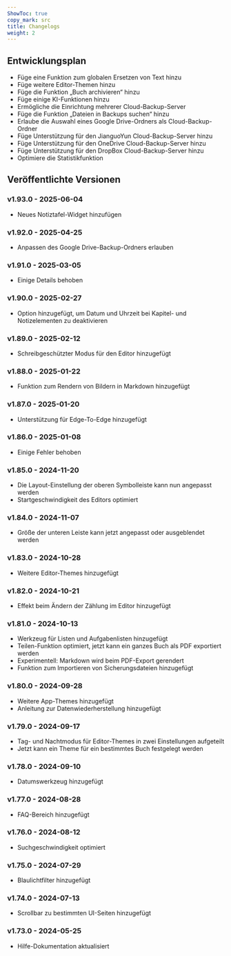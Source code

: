 ```yaml
---
ShowToc: true
copy_mark: src
title: Changelogs
weight: 2
---
```


## Entwicklungsplan

- Füge eine Funktion zum globalen Ersetzen von Text hinzu
- Füge weitere Editor-Themen hinzu
- Füge die Funktion „Buch archivieren“ hinzu
- Füge einige KI-Funktionen hinzu
- Ermögliche die Einrichtung mehrerer Cloud-Backup-Server
- Füge die Funktion „Dateien in Backups suchen“ hinzu
- Erlaube die Auswahl eines Google Drive-Ordners als Cloud-Backup-Ordner
- Füge Unterstützung für den JianguoYun Cloud-Backup-Server hinzu
- Füge Unterstützung für den OneDrive Cloud-Backup-Server hinzu
- Füge Unterstützung für den DropBox Cloud-Backup-Server hinzu
- Optimiere die Statistikfunktion

## Veröffentlichte Versionen

### v1.93.0 - 2025-06-04

- Neues Notiztafel-Widget hinzufügen

### v1.92.0 - 2025-04-25

- Anpassen des Google Drive-Backup-Ordners erlauben

### v1.91.0 - 2025-03-05

- Einige Details behoben

### v1.90.0 - 2025-02-27

- Option hinzugefügt, um Datum und Uhrzeit bei Kapitel- und Notizelementen zu deaktivieren

### v1.89.0 - 2025-02-12

- Schreibgeschützter Modus für den Editor hinzugefügt

### v1.88.0 - 2025-01-22

- Funktion zum Rendern von Bildern in Markdown hinzugefügt

### v1.87.0 - 2025-01-20

- Unterstützung für Edge-To-Edge hinzugefügt

### v1.86.0 - 2025-01-08

- Einige Fehler behoben

### v1.85.0 - 2024-11-20

- Die Layout-Einstellung der oberen Symbolleiste kann nun angepasst werden
- Startgeschwindigkeit des Editors optimiert

### v1.84.0 - 2024-11-07

- Größe der unteren Leiste kann jetzt angepasst oder ausgeblendet werden

### v1.83.0 - 2024-10-28

- Weitere Editor-Themes hinzugefügt

### v1.82.0 - 2024-10-21

- Effekt beim Ändern der Zählung im Editor hinzugefügt

### v1.81.0 - 2024-10-13

- Werkzeug für Listen und Aufgabenlisten hinzugefügt
- Teilen-Funktion optimiert, jetzt kann ein ganzes Buch als PDF exportiert werden
- Experimentell: Markdown wird beim PDF-Export gerendert
- Funktion zum Importieren von Sicherungsdateien hinzugefügt

### v1.80.0 - 2024-09-28

- Weitere App-Themes hinzugefügt
- Anleitung zur Datenwiederherstellung hinzugefügt

### v1.79.0 - 2024-09-17

- Tag- und Nachtmodus für Editor-Themes in zwei Einstellungen aufgeteilt
- Jetzt kann ein Theme für ein bestimmtes Buch festgelegt werden

### v1.78.0 - 2024-09-10

- Datumswerkzeug hinzugefügt

### v1.77.0 - 2024-08-28

- FAQ-Bereich hinzugefügt

### v1.76.0 - 2024-08-12

- Suchgeschwindigkeit optimiert

### v1.75.0 - 2024-07-29

- Blaulichtfilter hinzugefügt

### v1.74.0 - 2024-07-13

- Scrollbar zu bestimmten UI-Seiten hinzugefügt

### v1.73.0 - 2024-05-25

- Hilfe-Dokumentation aktualisiert
